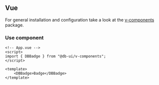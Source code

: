 ## Vue

For general installation and configuration take a look at
the [v-components](https://www.npmjs.com/package/@db-ui/v-components) package.

### Use component

```vue App.vue
<!-- App.vue -->
<script>
import { DBBadge } from "@db-ui/v-components";
</script>

<template>
	<DBBadge>Badge</DBBadge>
</template>
```
